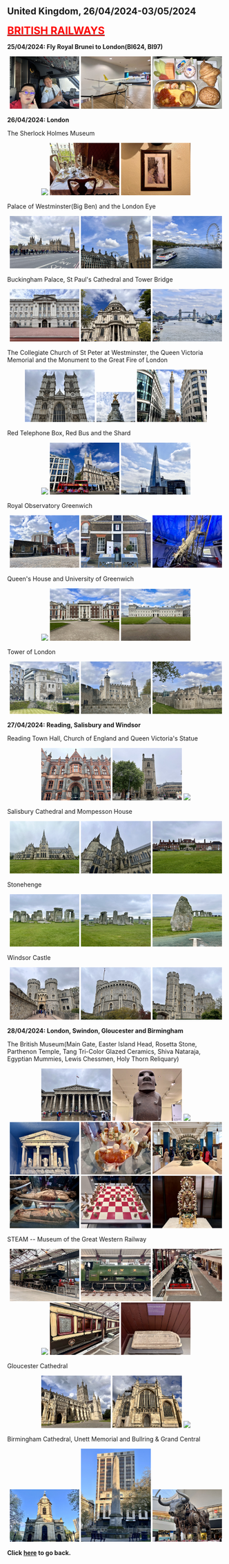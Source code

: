 ## United Kingdom, 26/04/2024-03/05/2024

**[<font color=red size=5><u>BRITISH RAILWAYS</u></font>](https://wqgcx.github.io/transport/20240426UK/NR/)**

**25/04/2024: Fly Royal Brunei to London(BI624, BI97)**

<center class ='img'>
  <img src="IMG_9204.jpeg" width="32%"> <img src="IMG_9216.jpeg" width="32%"> <img src="IMG_9227.jpeg" width="32%">
</center>

**26/04/2024: London**

The Sherlock Holmes Museum
<center class ='img'>
  <img src="IMG_9252.jpeg" width="32%"> <img src="IMG_9258.jpeg" width="32%"> <img src="IMG_9260.jpeg" width="32%">
</center>

Palace of Westminster(Big Ben) and the London Eye
<center class ='img'>
  <img src="IMG_9270.jpeg" width="32%"> <img src="IMG_9282.jpeg" width="32%"> <img src="IMG_9269.jpeg" width="32%">
</center>

Buckingham Palace, St Paul's Cathedral and Tower Bridge
<center class ='img'>
  <img src="IMG_9309.jpeg" width="32%"> <img src="IMG_9328.jpeg" width="32%"> <img src="IMG_9342.jpeg" width="32%">
</center>

The Collegiate Church of St Peter at Westminster, the Queen Victoria Memorial and the Monument to the Great Fire of London
<center class ='img'>
  <img src="IMG_9291.jpeg" width="32%"> <img src="IMG_9310.jpeg" width="18%"> <img src="IMG_9335.jpeg" width="32%">
</center>

Red Telephone Box, Red Bus and the Shard
<center class ='img'>
  <img src="IMG_9315.jpeg" width="18%"> <img src="IMG_9333.jpeg" width="32%"> <img src="IMG_9341.jpeg" width="32%">
</center>

Royal Observatory Greenwich
<center class ='img'>
  <img src="IMG_9357.jpeg" width="32%"> <img src="IMG_9355.jpeg" width="32%"> <img src="IMG_9374.jpeg" width="32%">
</center>

Queen's House and University of Greenwich
<center class ='img'>
  <img src="IMG_9376.jpeg" width="32%"> <img src="IMG_9381.jpeg" width="32%"> <img src="IMG_9383.jpeg" width="32%">
</center>

Tower of London
<center class ='img'>
  <img src="IMG_9406.jpeg" width="32%"> <img src="IMG_9403.jpeg" width="32%"> <img src="IMG_9408.jpeg" width="32%">
</center>

**27/04/2024: Reading, Salisbury and Windsor**

Reading Town Hall, Church of England and Queen Victoria's Statue
<center class ='img'>
  <img src="IMG_9423.jpeg" width="32%"> <img src="IMG_9425.jpeg" width="32%"> <img src="IMG_9427.jpeg" width="32%">
</center>

Salisbury Cathedral and Mompesson House
<center class ='img'>
  <img src="IMG_9441.jpeg" width="32%"> <img src="IMG_9443.jpeg" width="32%"> <img src="IMG_9447.jpeg" width="32%">
</center>

Stonehenge
<center class ='img'>
  <img src="IMG_9453.jpeg" width="32%"> <img src="IMG_9455.jpeg" width="32%"> <img src="IMG_9484.jpeg" width="32%">
</center>

Windsor Castle
<center class ='img'>
  <img src="IMG_9499.jpeg" width="32%"> <img src="IMG_9498.jpeg" width="32%"> <img src="IMG_9495.jpeg" width="32%">
</center>

**28/04/2024: London, Swindon, Gloucester and Birmingham**

The British Museum(Main Gate, Easter Island Head, Rosetta Stone, Parthenon Temple, Tang Tri-Color Glazed Ceramics, Shiva Nataraja, Egyptian Mummies, Lewis Chessmen, Holy Thorn Reliquary)
<center class ='img'>
  <img src="IMG_9574.jpeg" width="32%"> <img src="IMG_9521.jpeg" width="32%"> <img src="IMG_9527.jpeg" width="32%">
  <img src="IMG_9535.jpeg" width="32%"> <img src="IMG_9545.jpeg" width="32%"> <img src="IMG_9547.jpeg" width="32%">
  <img src="IMG_9555.jpeg" width="32%"> <img src="IMG_9568.jpeg" width="32%"> <img src="IMG_9572.jpeg" width="32%">
</center>

STEAM -- Museum of the Great Western Railway
<center class ='img'>
  <img src="IMG_9579.jpeg" width="32%"> <img src="IMG_9591.jpeg" width="32%"> <img src="IMG_9595.jpeg" width="32%">
  <img src="IMG_9598.jpeg" width="32%"> <img src="IMG_9600.jpeg" width="32%"> <img src="IMG_9602.jpeg" width="32%">
</center>

Gloucester Cathedral
<center class ='img'>
  <img src="IMG_9611.jpeg" width="32%"> <img src="IMG_9614.jpeg" width="32%"> <img src="IMG_9613.jpeg" width="32%">
</center>

Birmingham Cathedral, Unett Memorial and Bullring & Grand Central
<center class ='img'>
  <img src="IMG_9629.jpeg" width="32%"> <img src="IMG_9630.jpeg" width="32%"> <img src="IMG_9633.jpeg" width="32%">
</center>

**Click [here](https://wqgcx.github.io/transport/) to go back.**
